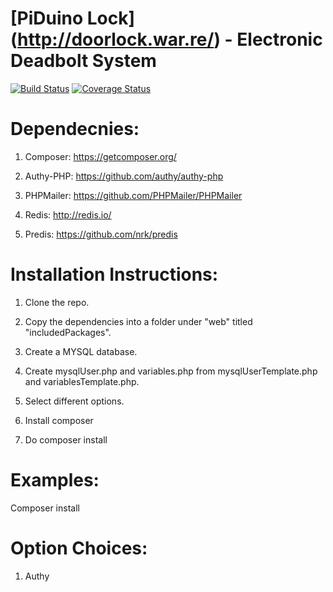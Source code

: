 # [PiDuino Lock] (http://doorlock.war.re/) - Electronic Deadbolt System

[![Build Status](https://travis-ci.org/rwwarren/door-lock.png?branch=master)](https://travis-ci.org/rwwarren/door-lock)
[![Coverage Status](https://img.shields.io/coveralls/rwwarren/door-lock.svg)](https://coveralls.io/r/rwwarren/door-lock)


# Dependecnies:

1) Composer: https://getcomposer.org/

2) Authy-PHP: https://github.com/authy/authy-php

3) PHPMailer: https://github.com/PHPMailer/PHPMailer

4) Redis: http://redis.io/

5) Predis: https://github.com/nrk/predis

# Installation Instructions:

1) Clone the repo.

2) Copy the dependencies into a folder under "web" titled "includedPackages".

3) Create a MYSQL database.

4) Create mysqlUser.php and variables.php from mysqlUserTemplate.php and variablesTemplate.php.

5) Select different options.

6) Install composer

7) Do composer install

# Examples:

Composer install

# Option Choices:

1) Authy
